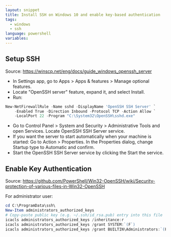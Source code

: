 ```yaml
---
layout: snippet
title: Install SSH on Windows 10 and enable key-based authentication
tags:
  - windows
  - ssh
language: powershell
variables:
---
```


## Setup SSH

Source: <https://winscp.net/eng/docs/guide_windows_openssh_server>

* In Settings app, go to Apps > Apps & features > Manage optional features.
* Locate "OpenSSH server" feature, expand it, and select Install.
* Run:

```powershell
New-NetFirewallRule -Name sshd -DisplayName 'OpenSSH SSH Server' `
    -Enabled True -Direction Inbound -Protocol TCP -Action Allow `
    -LocalPort 22 -Program "C:\System32\OpenSSH\sshd.exe"
```

* Go to Control Panel > System and Security > Administrative Tools and open Services. Locate OpenSSH SSH Server service.
* If you want the server to start automatically when your machine is started: Go to Action > Properties. In the Properties dialog, change Startup type to Automatic and confirm.
* Start the OpenSSH SSH Server service by clicking the Start the service.

## Enable Key Authentication

Source: <https://github.com/PowerShell/Win32-OpenSSH/wiki/Security-protection-of-various-files-in-Win32-OpenSSH>

For administrator user:

```powershell
cd C:\ProgramData\ssh\
New-Item administrators_authorized_keys
# Copy-paste public key (e.g. ~/.ssh/id_rsa.pub) entry into this file
icacls administrators_authorized_keys /inheritance:r
icacls administrators_authorized_keys /grant SYSTEM:`(F`)
icacls administrators_authorized_keys /grant BUILTIN\Administrators:`(F`)
```